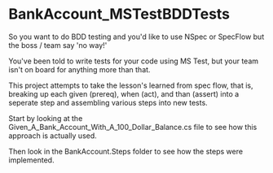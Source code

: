 BankAccount_MSTestBDDTests
==========================
So you want to do BDD testing and you'd like to use NSpec or SpecFlow but the boss / team say 'no way!' 

You've been told to write tests for your code using MS Test, but your team isn't on board for anything more than that.  

This project attempts to take the lesson's learned from spec flow, that is, breaking up each given (prereq), when (act), and than (assert) into a seperate step and assembling
various steps into new tests.

Start by looking at the Given_A_Bank_Account_With_A_100_Dollar_Balance.cs file to see how this approach is actually used.

Then look in the BankAccount.Steps folder to see how the steps were implemented.
